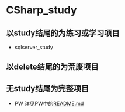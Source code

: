 # CSharp_study

## 以study结尾的为练习或学习项目

- sqlserver_study

## 以delete结尾的为荒废项目



## 无study结尾为完整项目

- PW 详见PW中的[README.md](./PW/README.md)

